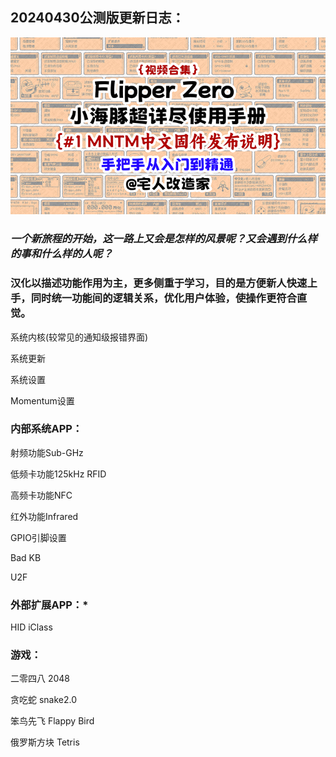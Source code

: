 20240430公测版更新日志：
-------------------------------------------------------------------------------------------
<a href="https://www.bilibili.com/video/BV1d1421X7uY"><img src="screenshot/Screenshot-001.png"></a>

<h3><i>一个新旅程的开始，这一路上又会是怎样的风景呢？又会遇到什么样的事和什么样的人呢？</i></h3>

<h3><b>汉化以描述功能作用为主，更多侧重于学习，目的是方便新人快速上手，同时统一功能间的逻辑关系，优化用户体验，使操作更符合直觉。</b></h3>

系统内核(较常见的通知级报错界面)

系统更新

系统设置

Momentum设置

<h3><b>内部系统APP：</b></h3>

射频功能Sub-GHz

低频卡功能125kHz RFID

高频卡功能NFC

红外功能Infrared

GPIO引脚设置

Bad KB

U2F

<h3><b>外部扩展APP：*</b></h3>

HID iClass

<h3><b>游戏：</b></h3>

二零四八 2048

贪吃蛇 snake2.0

笨鸟先飞 Flappy Bird

俄罗斯方块 Tetris
